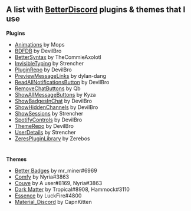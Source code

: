 ## A list with [BetterDiscord](https://betterdiscord.app/) plugins & themes that I use


**Plugins**

* [Animations](https://github.com/Mopsgamer/BetterDiscord-codes/tree/main/plugins/Animations) by Mops
* [BDFDB](https://github.com/mwittrien/BetterDiscordAddons/tree/master/Library/) by DevilBro
* [BetterSyntax](https://github.com/TheCommieAxolotl/BetterDiscord-Stuff/tree/main/BetterSyntaxhttps:/) by TheCommieAxolotl
* [InvisibleTyping](https://github.com/Strencher/BetterDiscordStuff/blob/master/InvisibleTyping/InvisibleTyping.plugin.js) by Strencher
* [PluginRepo](https://github.com/mwittrien/BetterDiscordAddons/tree/master/Plugins/PluginRepo/) by DevilBro
* [PreviewMessageLinks](https://github.com/dylan-dang/BetterDiscordPlugins) by dylan-dang
* [ReadAllNotificationsButton](https://github.com/mwittrien/BetterDiscordAddons/tree/master/Plugins/ReadAllNotificationsButton/) by DevilBro
* [RemoveChatButtons](https://github.com/QbDesu/BetterDiscordAddons/blob/potato/Plugins/RemoveChatButtons/) by Qb
* [ShowAllMessageButtons](https://github.com/kyza-betterdiscord/ShowAllMessageButtons) by Kyza
* [ShowBadgesInChat](https://github.com/mwittrien/BetterDiscordAddons/tree/master/Plugins/ShowBadgesInChat/) by DevilBro
* [ShowHiddenChannels](https://github.com/mwittrien/BetterDiscordAddons/tree/master/Plugins/ShowHiddenChannels/) by DevilBro
* [ShowSessions](https://github.com/Strencher/BetterDiscordStuff/tree/master/ShowSessions) by Strencher
* [SpotifyControls](https://github.com/mwittrien/BetterDiscordAddons/tree/master/Plugins/SpotifyControls/) by DevilBro
* [ThemeRepo](https://github.com/mwittrien/BetterDiscordAddons/tree/master/Plugins/ThemeRepo/) by DevilBro
* [UserDetails](https://github.com/Strencher/BetterDiscordStuff/tree/development/UserDetails) by Strencher
* [ZeresPluginLibrary](https://github.com/rauenzi/BDPluginLibrary/blob/master/release/0PluginLibrary.plugin.js) by Zerebos

#

**Themes**

* [Better Badges](https://github.com/mr-miner1/Better-Badges) by mr_miner#6969
* [Comfy](https://github.com/Comfy-Themes/Discord) by Nyria#3863
* [Couve](https://betterdiscord.app/theme/Couve) by A user#8169, Nyria#3863
* [Dark Matter](https://github.com/DiscordStyles/DarkMatter/) by Tropical#8908, Hammock#3110
* [Essence](https://github.com/discord-extensions/essence) by LuckFire#4800
* [Material_Discord](https://github.com/CapnKitten/BetterDiscord/tree/master/Themes/Material-Discord) by CapnKitten
